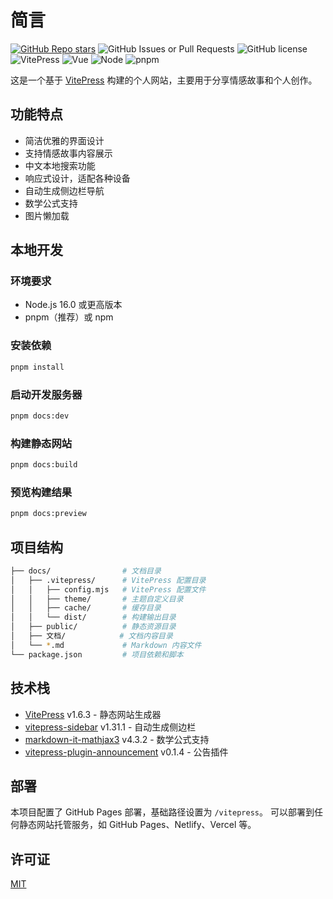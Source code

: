 # 简言

[![GitHub Repo stars](https://img.shields.io/github/stars/1411430556/vitepress?style=social)](https://github.com/1411430556/vitepress/stargazers)
![GitHub Issues or Pull Requests](https://img.shields.io/github/issues/1411430556/vitepress)
![GitHub license](https://img.shields.io/github/license/1411430556/vitepress?style=flat-square&logo=github)
![VitePress](https://img.shields.io/badge/VitePress-1.6.3-brightgreen?style=flat-square&logo=vite)
![Vue](https://img.shields.io/badge/Vue-3.0+-brightgreen?style=flat-square&logo=vue.js)
![Node](https://img.shields.io/badge/Node-16.0+-brightgreen?style=flat-square&logo=node.js)
![pnpm](https://img.shields.io/badge/pnpm-10.12.3-blue?style=flat-square&logo=pnpm)

这是一个基于 [VitePress](https://vitepress.dev/) 构建的个人网站，主要用于分享情感故事和个人创作。

## 功能特点

- 简洁优雅的界面设计
- 支持情感故事内容展示
- 中文本地搜索功能
- 响应式设计，适配各种设备
- 自动生成侧边栏导航
- 数学公式支持
- 图片懒加载

## 本地开发

### 环境要求

- Node.js 16.0 或更高版本
- pnpm（推荐）或 npm

### 安装依赖

```bash
pnpm install
```

### 启动开发服务器

```bash
pnpm docs:dev
```

### 构建静态网站

```bash
pnpm docs:build
```

### 预览构建结果

```bash
pnpm docs:preview
```

## 项目结构

```bash
├── docs/                # 文档目录
│   ├── .vitepress/      # VitePress 配置目录
│   │   ├── config.mjs   # VitePress 配置文件
│   │   ├── theme/       # 主题自定义目录
│   │   ├── cache/       # 缓存目录
│   │   └── dist/        # 构建输出目录
│   ├── public/          # 静态资源目录
│   ├── 文档/            # 文档内容目录
│   └── *.md             # Markdown 内容文件
└── package.json         # 项目依赖和脚本
```

## 技术栈

- [VitePress](https://vitepress.dev/) v1.6.3 - 静态网站生成器
- [vitepress-sidebar](https://www.npmjs.com/package/vitepress-sidebar) v1.31.1 - 自动生成侧边栏
- [markdown-it-mathjax3](https://www.npmjs.com/package/markdown-it-mathjax3) v4.3.2 - 数学公式支持
- [vitepress-plugin-announcement](https://www.npmjs.com/package/vitepress-plugin-announcement) v0.1.4 - 公告插件

## 部署

本项目配置了 GitHub Pages 部署，基础路径设置为 `/vitepress`。
可以部署到任何静态网站托管服务，如 GitHub Pages、Netlify、Vercel 等。

## 许可证

[MIT](LICENSE) 
